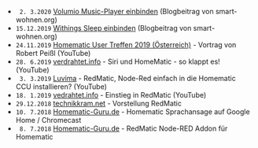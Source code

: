 * ` 2. 3.2020` [Volumio Music-Player einbinden](https://smart-wohnen.org/homematic-den-volumio-music-player-in-die-hausautomatisierung-einbinden/) (Blogbeitrag von smart-wohnen.org)
* `15.12.2019` [Withings Sleep einbinden](https://smart-wohnen.org/homematic-withings-sleep-in-die-hausautomatisierung-einbinden/) (Blogbeitrag von smart-wohnen.org)
* `24.11.2019` [Homematic User Treffen 2019 (Österreich)](https://youtu.be/Rll0sDiGnsQ?t=1634) - Vortrag von Robert Peißl (YouTube)
* `28. 6.2019` [verdrahtet.info](https://www.youtube.com/watch?v=2I3UlTJ3ar8) - Siri und HomeMatic - so klappt es! (YouTube)
* ` 3. 3.2019` [Luvima](https://www.youtube.com/watch?v=W_RruCV0J2w) - RedMatic, Node-Red einfach in die Homematic CCU installieren? (YouTube)
* `18. 1.2019` [vedrahtet.info](https://www.youtube.com/watch?v=lMIrLS6JM-o) - Einstieg in RedMatic (YouTube)
* `29.12.2018` [technikkram.net](https://technikkram.net/2018/12/vorstellung-redmatic-nodered-als-addon-fuer-die-ccu3-oder-raspberrymatic) - Vorstellung RedMatic
* `10. 7.2018` [Homematic-Guru.de](https://homematic-guru.de/homematic-sprachansage-auf-google-home-chromecast) - Homematic Sprachansage auf Google Home / Chromecast
* ` 8. 7.2018` [Homematic-Guru.de](https://homematic-guru.de/redmatic-node-red-addon-fuer-homematic) - RedMatic Node-RED Addon für Homematic
